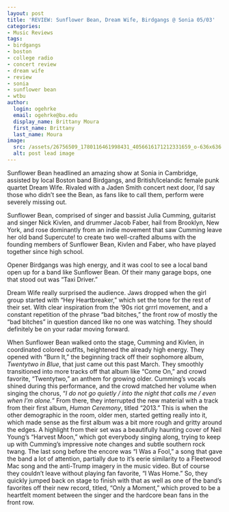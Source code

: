 ```yaml
---
layout: post
title: 'REVIEW: Sunflower Bean, Dream Wife, Birdgangs @ Sonia 05/03'
categories:
- Music Reviews
tags:
- birdgangs
- boston
- college radio
- concert review
- dream wife
- review
- sonia
- sunflower bean
- wtbu
author:
  login: ogehrke
  email: ogehrke@bu.edu
  display_name: Brittany Moura
  first_name: Brittany
  last_name: Moura
image:
  src: /assets/26756509_1780116461998431_4056616171212331659_o-636x636.jpg
  alt: post lead image
---
```

Sunflower Bean headlined an amazing show at Sonia in Cambridge, assisted by local Boston band Birdgangs, and British/Icelandic female punk quartet Dream Wife. Rivaled with a Jaden Smith concert next door, I’d say those who didn’t see the Bean, as fans like to call them, perform were severely missing out.

Sunflower Bean, comprised of singer and bassist Julia Cumming, guitarist and singer Nick Kivlen, and drummer Jacob Faber, hail from Brooklyn, New York, and rose dominantly from an indie movement that saw Cumming leave her old band Supercute! to create two well-crafted albums with the founding members of Sunflower Bean, Kivlen and Faber, who have played together since high school.

Opener Birdgangs was high energy, and it was cool to see a local band open up for a band like Sunflower Bean. Of their many garage bops, one that stood out was “Taxi Driver.”

Dream Wife really surprised the audience. Jaws dropped when the girl group started with “Hey Heartbreaker,” which set the tone for the rest of their set. With clear inspiration from the ‘90s riot grrrl movement, and a constant repetition of the phrase “bad bitches,” the front row of mostly the “bad bitches” in question danced like no one was watching. They should definitely be on your radar moving forward.

When Sunflower Bean walked onto the stage, Cumming and Kivlen, in coordinated colored outfits, heightened the already high energy. They opened with “Burn It,” the beginning track off their sophomore album, _Twentytwo in Blue_, that just came out this past March. They smoothly transitioned into more tracks off that album like “Come On,” and crowd favorite, “Twentytwo,” an anthem for growing older. Cumming’s vocals shined during this performance, and the crowd matched her volume when singing the chorus, “_I do not go quietly / into the night that calls me / even when I’m alone._” From there, they interrupted the new material with a track from their first album, _Human Ceremony_, titled “2013.” This is when the other demographic in the room, older men, started getting really into it, which made sense as the first album was a bit more rough and gritty around the edges. A highlight from their set was a beautifully haunting cover of Neil Young’s “Harvest Moon,” which got everybody singing along, trying to keep up with Cumming’s impressive note changes and subtle southern rock twang. The last song before the encore was “I Was a Fool,” a song that gave the band a lot of attention, partially due to it’s eerie similarity to a Fleetwood Mac song and the anti-Trump imagery in the music video. But of course they couldn’t leave without playing fan favorite, “I Was Home.” So, they quickly jumped back on stage to finish with that as well as one of the band’s favorites off their new record, titled, “Only a Moment,” which proved to be a heartfelt moment between the singer and the hardcore bean fans in the front row.